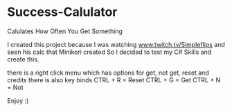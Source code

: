 # Success-Calulator
Calulates How Often You Get Something

I created this project because I was watching www.twitch.tv/Simpleflips and seen his calc that Minikori created
So I decided to test my C# Skills and create this.

there is a right click menu which has options for get, not get, reset and credits
there is also key binds 
CTRL + R = Reset
CTRL + G = Get
CTRL + N = Not

Enjoy :)
